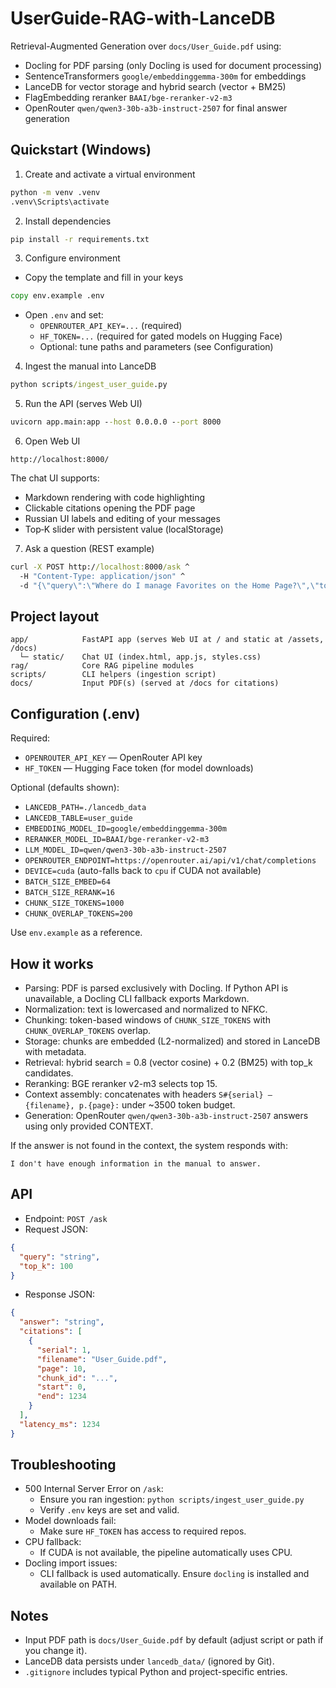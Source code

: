 # UserGuide-RAG-with-LanceDB

Retrieval-Augmented Generation over `docs/User_Guide.pdf` using:
- Docling for PDF parsing (only Docling is used for document processing)
- SentenceTransformers `google/embeddinggemma-300m` for embeddings
- LanceDB for vector storage and hybrid search (vector + BM25)
- FlagEmbedding reranker `BAAI/bge-reranker-v2-m3`
- OpenRouter `qwen/qwen3-30b-a3b-instruct-2507` for final answer generation

## Quickstart (Windows)

1) Create and activate a virtual environment
```bat
python -m venv .venv
.venv\Scripts\activate
```

2) Install dependencies
```bat
pip install -r requirements.txt
```

3) Configure environment
- Copy the template and fill in your keys
```bat
copy env.example .env
```
- Open `.env` and set:
  - `OPENROUTER_API_KEY=...` (required)
  - `HF_TOKEN=...` (required for gated models on Hugging Face)
  - Optional: tune paths and parameters (see Configuration)

4) Ingest the manual into LanceDB
```bat
python scripts/ingest_user_guide.py
```

5) Run the API (serves Web UI)
```bat
uvicorn app.main:app --host 0.0.0.0 --port 8000
```

6) Open Web UI
```
http://localhost:8000/
```
The chat UI supports:
- Markdown rendering with code highlighting
- Clickable citations opening the PDF page
- Russian UI labels and editing of your messages
- Top‑K slider with persistent value (localStorage)

7) Ask a question (REST example)
```bat
curl -X POST http://localhost:8000/ask ^
  -H "Content-Type: application/json" ^
  -d "{\"query\":\"Where do I manage Favorites on the Home Page?\",\"top_k\":100}"
```

## Project layout
```
app/            FastAPI app (serves Web UI at / and static at /assets, /docs)
  └─ static/    Chat UI (index.html, app.js, styles.css)
rag/            Core RAG pipeline modules
scripts/        CLI helpers (ingestion script)
docs/           Input PDF(s) (served at /docs for citations)
```

## Configuration (.env)
Required:
- `OPENROUTER_API_KEY` — OpenRouter API key
- `HF_TOKEN` — Hugging Face token (for model downloads)

Optional (defaults shown):
- `LANCEDB_PATH=./lancedb_data`
- `LANCEDB_TABLE=user_guide`
- `EMBEDDING_MODEL_ID=google/embeddinggemma-300m`
- `RERANKER_MODEL_ID=BAAI/bge-reranker-v2-m3`
- `LLM_MODEL_ID=qwen/qwen3-30b-a3b-instruct-2507`
- `OPENROUTER_ENDPOINT=https://openrouter.ai/api/v1/chat/completions`
- `DEVICE=cuda` (auto-falls back to `cpu` if CUDA not available)
- `BATCH_SIZE_EMBED=64`
- `BATCH_SIZE_RERANK=16`
- `CHUNK_SIZE_TOKENS=1000`
- `CHUNK_OVERLAP_TOKENS=200`

Use `env.example` as a reference.

## How it works
- Parsing: PDF is parsed exclusively with Docling. If Python API is unavailable, a Docling CLI fallback exports Markdown.
- Normalization: text is lowercased and normalized to NFKC.
- Chunking: token-based windows of `CHUNK_SIZE_TOKENS` with `CHUNK_OVERLAP_TOKENS` overlap.
- Storage: chunks are embedded (L2-normalized) and stored in LanceDB with metadata.
- Retrieval: hybrid search = 0.8 (vector cosine) + 0.2 (BM25) with top_k candidates.
- Reranking: BGE reranker v2-m3 selects top 15.
- Context assembly: concatenates with headers `S#{serial} — {filename}, p.{page}:` under ~3500 token budget.
- Generation: OpenRouter `qwen/qwen3-30b-a3b-instruct-2507` answers using only provided CONTEXT.

If the answer is not found in the context, the system responds with:
```
I don't have enough information in the manual to answer.
```

## API
- Endpoint: `POST /ask`
- Request JSON:
```json
{
  "query": "string",
  "top_k": 100
}
```
- Response JSON:
```json
{
  "answer": "string",
  "citations": [
    {
      "serial": 1,
      "filename": "User_Guide.pdf",
      "page": 10,
      "chunk_id": "...",
      "start": 0,
      "end": 1234
    }
  ],
  "latency_ms": 1234
}
```

## Troubleshooting
- 500 Internal Server Error on `/ask`:
  - Ensure you ran ingestion: `python scripts/ingest_user_guide.py`
  - Verify `.env` keys are set and valid.
- Model downloads fail:
  - Make sure `HF_TOKEN` has access to required repos.
- CPU fallback:
  - If CUDA is not available, the pipeline automatically uses CPU.
- Docling import issues:
  - CLI fallback is used automatically. Ensure `docling` is installed and available on PATH.

## Notes
- Input PDF path is `docs/User_Guide.pdf` by default (adjust script or path if you change it).
- LanceDB data persists under `lancedb_data/` (ignored by Git).
- `.gitignore` includes typical Python and project-specific entries.
